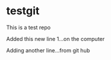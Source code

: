 # testgit
This is a test repo

Added this new line 1...on the computer

Adding another line...from git hub
